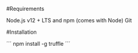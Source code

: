 #Requirements

Node.js v12 + LTS and npm (comes with Node)
Git

#Installation 

´´´
npm install -g truffle
´´´